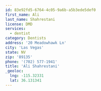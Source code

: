 ```yaml
---
id: 83e92fd5-6764-4c05-9a6b-a5b3ede5def0
first_name: Ali
last_name: Shahrestani
license: DMD
services:
  - dentist
category: Dentists
address: '20 Meadowhawk Ln'
city: 'Las Vegas'
state: NV
zip: '89135'
phone: '(702) 577-1941'
title: 'Ali Shahrestani'
_geoloc:
  lng: -115.32331
  lat: 36.131341
---
```

